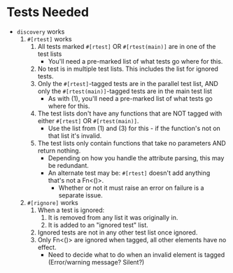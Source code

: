 # Tests Needed
* ```discovery``` works
	1. ```#[rtest]``` works
		1. All tests marked ```#[rtest]``` OR ```#[rtest(main)]``` are in one of the test lists
			* You'll need a pre-marked list of what tests go where for this.
		2. No test is in multiple test lists. This includes the list for ignored tests.
		3. Only the ```#[rtest]```-tagged tests are in the parallel test list, AND only the ```#[rtest(main)]```-tagged tests are in the main test list
			* As with (1), you'll need a pre-marked list of what tests go where for this.
		4. The test lists don't have any functions that are NOT tagged with either ```#[rtest]``` OR ```#[rtest(main)]```.
			* Use the list from (1) and (3) for this - if the function's not on that list it's invalid.
		5. The test lists only contain functions that take no parameters AND return nothing.
			* Depending on how you handle the attribute parsing, this may be redundant.
			* An alternate test may be: ```#[rtest]``` doesn't add anything that's not a Fn<()>.
				* Whether or not it must raise an error on failure is a separate issue.
	2. ```#[rignore]``` works
		1. When a test is ignored:
			1. It is removed from any list it was originally in.
			2. It is added to an "ignored test" list.
		2. Ignored tests are not in any other test list once ignored.
		3. Only Fn<()> are ignored when tagged, all other elements have no effect.
			* Need to decide what to do when an invalid element is tagged (Error/warning message? Silent?)
